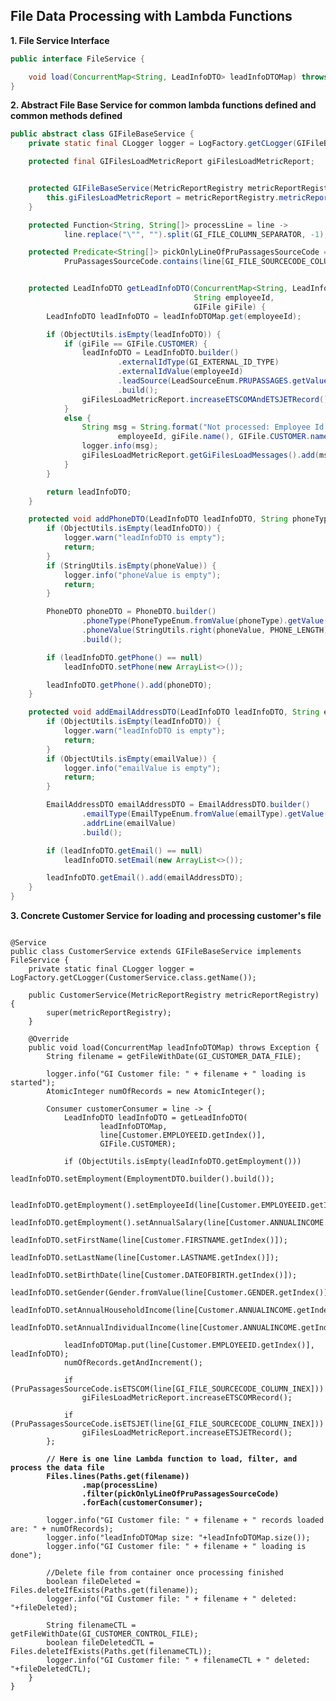 ## File Data Processing with Lambda Functions

**1. File Service Interface**
```java
public interface FileService {

    void load(ConcurrentMap<String, LeadInfoDTO> leadInfoDTOMap) throws Exception;
}
```

**2. Abstract File Base Service for common lambda functions defined and common methods defined**
```java
public abstract class GIFileBaseService {
    private static final CLogger logger = LogFactory.getCLogger(GIFileBaseService.class.getName());

    protected final GIFilesLoadMetricReport giFilesLoadMetricReport;


    protected GIFileBaseService(MetricReportRegistry metricReportRegistry) {
        this.giFilesLoadMetricReport = metricReportRegistry.metricReport(GI_FILES_LOAD_METRIC_REPORT);
    }

    protected Function<String, String[]> processLine = line ->
            line.replace("\"", "").split(GI_FILE_COLUMN_SEPARATOR, -1);

    protected Predicate<String[]> pickOnlyLineOfPruPassagesSourceCode = line ->
            PruPassagesSourceCode.contains(line[GI_FILE_SOURCECODE_COLUMN_INEX]);


    protected LeadInfoDTO getLeadInfoDTO(ConcurrentMap<String, LeadInfoDTO> leadInfoDTOMap,
                                         String employeeId,
                                         GIFile giFile) {
        LeadInfoDTO leadInfoDTO = leadInfoDTOMap.get(employeeId);

        if (ObjectUtils.isEmpty(leadInfoDTO)) {
            if (giFile == GIFile.CUSTOMER) {
                leadInfoDTO = LeadInfoDTO.builder()
                        .externalIdType(GI_EXTERNAL_ID_TYPE)
                        .externalIdValue(employeeId)
                        .leadSource(LeadSourceEnum.PRUPASSAGES.getValue())
                        .build();
                giFilesLoadMetricReport.increaseETSCOMAndETSJETRecord();
            }
            else {
                String msg = String.format("Not processed: Employee Id %s in GI file %s, but not in %s file",
                        employeeId, giFile.name(), GIFile.CUSTOMER.name());
                logger.info(msg);
                giFilesLoadMetricReport.getGiFilesLoadMessages().add(msg);
            }
        }

        return leadInfoDTO;
    }

    protected void addPhoneDTO(LeadInfoDTO leadInfoDTO, String phoneType, String phoneValue) {
        if (ObjectUtils.isEmpty(leadInfoDTO)) {
            logger.warn("leadInfoDTO is empty");
            return;
        }
        if (StringUtils.isEmpty(phoneValue)) {
            logger.info("phoneValue is empty");
            return;
        }

        PhoneDTO phoneDTO = PhoneDTO.builder()
                .phoneType(PhoneTypeEnum.fromValue(phoneType).getValue())
                .phoneValue(StringUtils.right(phoneValue, PHONE_LENGTH))
                .build();

        if (leadInfoDTO.getPhone() == null)
            leadInfoDTO.setPhone(new ArrayList<>());

        leadInfoDTO.getPhone().add(phoneDTO);
    }

    protected void addEmailAddressDTO(LeadInfoDTO leadInfoDTO, String emailType, String emailValue) {
        if (ObjectUtils.isEmpty(leadInfoDTO)) {
            logger.warn("leadInfoDTO is empty");
            return;
        }
        if (ObjectUtils.isEmpty(emailValue)) {
            logger.info("emailValue is empty");
            return;
        }

        EmailAddressDTO emailAddressDTO = EmailAddressDTO.builder()
                .emailType(EmailTypeEnum.fromValue(emailType).getValue())
                .addrLine(emailValue)
                .build();

        if (leadInfoDTO.getEmail() == null)
            leadInfoDTO.setEmail(new ArrayList<>());

        leadInfoDTO.getEmail().add(emailAddressDTO);
    }
}
```

**3. Concrete Customer Service for loading and processing customer's file**
<pre><code>
@Service
public class CustomerService extends GIFileBaseService implements FileService {
    private static final CLogger logger = LogFactory.getCLogger(CustomerService.class.getName());

    public CustomerService(MetricReportRegistry metricReportRegistry) {
        super(metricReportRegistry);
    }

    @Override
    public void load(ConcurrentMap<String, LeadInfoDTO> leadInfoDTOMap) throws Exception {
        String filename = getFileWithDate(GI_CUSTOMER_DATA_FILE);

        logger.info("GI Customer file: " + filename + " loading is started");
        AtomicInteger numOfRecords = new AtomicInteger();

        Consumer<String[]> customerConsumer = line -> {
            LeadInfoDTO leadInfoDTO = getLeadInfoDTO(
                    leadInfoDTOMap,
                    line[Customer.EMPLOYEEID.getIndex()],
                    GIFile.CUSTOMER);

            if (ObjectUtils.isEmpty(leadInfoDTO.getEmployment()))
                leadInfoDTO.setEmployment(EmploymentDTO.builder().build());

            leadInfoDTO.getEmployment().setEmployeeId(line[Customer.EMPLOYEEID.getIndex()]);
            leadInfoDTO.getEmployment().setAnnualSalary(line[Customer.ANNUALINCOME.getIndex()]);
            leadInfoDTO.setFirstName(line[Customer.FIRSTNAME.getIndex()]);
            leadInfoDTO.setLastName(line[Customer.LASTNAME.getIndex()]);
            leadInfoDTO.setBirthDate(line[Customer.DATEOFBIRTH.getIndex()]);
            leadInfoDTO.setGender(Gender.fromValue(line[Customer.GENDER.getIndex()]).getValue());
            leadInfoDTO.setAnnualHouseholdIncome(line[Customer.ANNUALINCOME.getIndex()]);
            leadInfoDTO.setAnnualIndividualIncome(line[Customer.ANNUALINCOME.getIndex()]);

            leadInfoDTOMap.put(line[Customer.EMPLOYEEID.getIndex()], leadInfoDTO);
            numOfRecords.getAndIncrement();

            if (PruPassagesSourceCode.isETSCOM(line[GI_FILE_SOURCECODE_COLUMN_INEX]))
                giFilesLoadMetricReport.increaseETSCOMRecord();

            if (PruPassagesSourceCode.isETSJET(line[GI_FILE_SOURCECODE_COLUMN_INEX]))
                giFilesLoadMetricReport.increaseETSJETRecord();
        };

        <b>// Here is one line Lambda function to load, filter, and process the data file
        Files.lines(Paths.get(filename))
                .map(processLine)
                .filter(pickOnlyLineOfPruPassagesSourceCode)
                .forEach(customerConsumer);</b>

        logger.info("GI Customer file: " + filename + " records loaded are: " + numOfRecords);
        logger.info("leadInfoDTOMap size: "+leadInfoDTOMap.size());
        logger.info("GI Customer file: " + filename + " loading is done");
        
        //Delete file from container once processing finished
        boolean fileDeleted =  Files.deleteIfExists(Paths.get(filename));
        logger.info("GI Customer file: " + filename + " deleted:  "+fileDeleted);
        
        String filenameCTL = getFileWithDate(GI_CUSTOMER_CONTROL_FILE);        
        boolean fileDeletedCTL =  Files.deleteIfExists(Paths.get(filenameCTL));        
        logger.info("GI Customer file: " + filenameCTL + " deleted:  "+fileDeletedCTL);
    }
}
</pre></code>